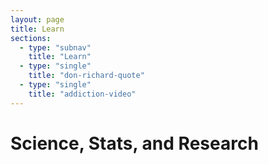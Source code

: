 ```yaml
---
layout: page
title: Learn
sections:
  - type: "subnav"
    title: "Learn"
  - type: "single"
    title: "don-richard-quote"
  - type: "single"
    title: "addiction-video"
---
```


# <span class="emphasized-header">Science, Stats, and Research</span>
